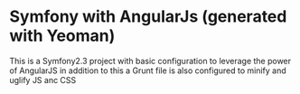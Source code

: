 Symfony with AngularJs (generated with Yeoman) 
========================

This is a Symfony2.3 project with basic configuration to leverage the power of AngularJS in addition to this a Grunt file is also configured to minify and uglify JS anc CSS
